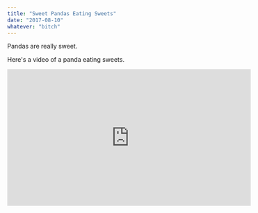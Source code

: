 ```yaml
---
title: "Sweet Pandas Eating Sweets"
date: "2017-08-10"
whatever: "bitch"
---
```


Pandas are really sweet.

Here's a video of a panda eating sweets.

<iframe width="560" height="315" src="https://www.youtube.com/embed/4n0xNbfJLR8" frameborder="0" allowfullscreen></iframe>
